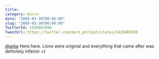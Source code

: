 ```yaml
---
title: 
category: micro
date: "2009-03-30T00:00:00"
slug: "2009-03-30T00:00:00"
TwitterId: 1420487690
TweetUrl: https://twitter.com/mark_philpot/status/1420487690
---
```


[@wilw](https://twitter.com/wilw) Here here. Lions were original and everything
that came after was definitely inferior =)
